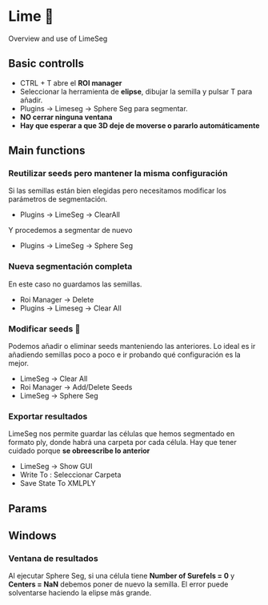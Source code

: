 # Lime 🍋
Overview and use of LimeSeg
## Basic controlls

- CTRL + T abre el  **ROI manager**
- Seleccionar la herramienta de **elipse**, dibujar la semilla y pulsar T para añadir.
- Plugins -> Limeseg -> Sphere Seg para segmentar.
- **NO cerrar ninguna ventana**
- **Hay que esperar a que 3D deje de moverse o pararlo automáticamente**

## Main functions

### Reutilizar seeds pero mantener la misma configuración
Si las semillas están bien elegidas pero necesitamos modificar los parámetros de segmentación.

- Plugins → LimeSeg → ClearAll

Y procedemos a segmentar de nuevo

- Plugins → LimeSeg → Sphere Seg

### Nueva segmentación completa

En este caso no guardamos las semillas.
- Roi Manager → Delete
- Plugins → Limeseg → Clear All

### Modificar seeds 🌟
Podemos añadir o eliminar seeds manteniendo las anteriores. Lo ideal es ir añadiendo semillas poco a poco e ir probando qué configuración es la mejor.

- LimeSeg → Clear All
- Roi Manager → Add/Delete Seeds
- LimeSeg → Sphere Seg

### Exportar resultados

LimeSeg nos permite guardar las células que hemos segmentado en formato ply, donde habrá una carpeta por cada célula. Hay que tener cuidado porque **se obreescribe lo anterior**

- LimeSeg → Show GUI
- Write To : Seleccionar Carpeta    
- Save State To XMLPLY

## Params

## Windows

### Ventana de resultados
Al ejecutar Sphere Seg, si una célula tiene **Number of Surefels = 0** y **Centers = NaN** debemos poner de nuevo la semilla. El error puede solventarse haciendo la elipse más grande. 

